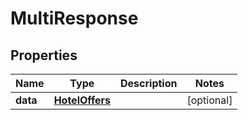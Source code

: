 

# MultiResponse


## Properties

| Name | Type | Description | Notes |
|------------ | ------------- | ------------- | -------------|
|**data** | [**HotelOffers**](HotelOffers.md) |  |  [optional] |



